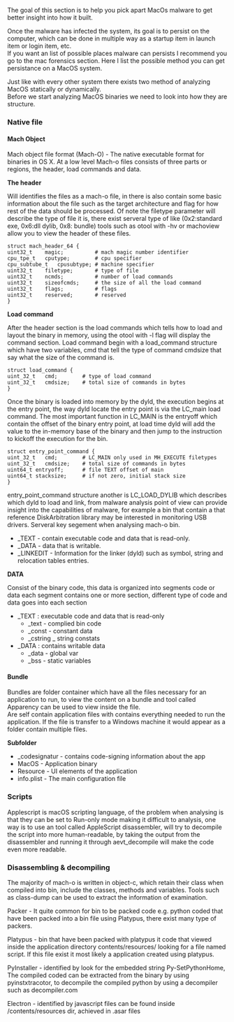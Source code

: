 The goal of this section is to help you pick apart MacOs malware to get better insight into how it built.

Once the malware has infected the system, its goal is to persist on the computer, which can be done in multiple way as a startup item in launch item or login item, etc.\
If you want an list of possible places malware can persists I recommend you go to the mac forensics section. Here I list the possible method you can get persistance on a MacOS system.

Just like with every other system there exists two method of analyzing MacOS statically or dynamically.\
Before we start analyzing MacOS binaries we need to look into how they are structure.

### Native file

#### Mach Object

Mach object file format (Mach-O) - The native executable format for binaries in OS X. At a low level Mach-o files consists of three parts or regions, the header, load commands and data.

**The header**

Will identifies the files as a mach-o file, in there is also contain some basic information about the file such as the target architecture and flag for how rest of the data should be processed. Of note the filetype parameter will describe the type of file it is, there exist serveral type of like (0x2:standard exe, 0x6:dll dylib, 0x8: bundle) tools such as otool with -hv or machoview allow you to view the header of these files.

```
struct mach_header_64 {
uint32_t    magic;          # mach magic number identifier
cpu_tpe_t   cputype;        # cpu specifier
cpu_subtube_t   cpusubtype; # machine specifier
uint32_t    filetype;       # type of file
uint32_t    ncmds;          # number of load commands
uint32_t    sizeofcmds;     # the size of all the load command
uint32_t    flags;          # flags
uint32_t    reserved;       # reserved
}
```

**Load command**

After the header section is the load commands which tells how to load and layout the binary in memory, using the otool with -l flag will display the command section. Load command begin with a load\_command structure which have two variables, cmd that tell the type of command cmdsize that say what the size of the command is.

```
struct load_command {
uint_32_t   cmd;        # type of load command
uint_32_t   cmdsize;    # total size of commands in bytes
}
```

Once the binary is loaded into memory by the dyld, the execution begins at the entry point, the way dyld locate the entry point is via the LC\_main load command. The most important function in LC\_MAIN is the entryoff which contain the offset of the binary entry point, at load time dyld will add the value to the in-memory base of the binary and then jump to the instruction to kickoff the execution for the bin.

```
struct entry_point_command {
uint_32_t   cmd;        # LC_MAIN only used in MH_EXECUTE filetypes
uint_32_t   cmdsize;    # total size of commands in bytes
uint64_t entryoff;      # file TEXT offset of main
uint64_t stacksize;     # if not zero, initial stack size
}
```

entry\_point\_command structure another is LC\_LOAD\_DYLIB which describes which dyld to load and link, from malware analysis point of view can provide insight into the capabilities of malware, for example a bin that contain a that reference DiskArbitration library may be interested in monitoring USB drivers. Serveral key segement when analysing mach-o bin.

* \_TEXT - contain executable code and data that is read-only.
* \_DATA - data that is writable.
* \_LINKEDIT - Information for the linker (dyld) such as symbol, string and relocation tables entries.

**DATA**

Consist of the binary code, this data is organized into segments code or data each segment contains one or more section, different type of code and data goes into each section

* \_TEXT : executable code and data that is read-only
  * \_text - complied bin code
  * \_const - constant data
  * \_cstring \_ string constats
* \_DATA : contains writable data
  * \_data - global var
  * \_bss - static variables

#### Bundle

Bundles are folder container which have all the files necessary for an application to run, to view the content on a bundle and tool called Apparency can be used to view inside the file.\
Are self contain application files with contains everything needed to run the application. If the file is transfer to a Windows machine it would appear as a folder contain multiple files.

**Subfolder**

* \_codesignatur - contains code-signing information about the app
* MacOS - Application binary
* Resource - UI elements of the application
* info.plist - The main configuration file

### Scripts

Applescript is macOS scripting language, of the problem when analysing is that they can be set to Run-only mode making it difficult to analysis, one way is to use an tool called AppleScript disassembler, will try to decompile the script into more human-readable, by taking the output from the disassembler and running it through aevt\_decompile will make the code even more readable.

### Disassembling & decompiling

The majority of mach-o is written in object-c, which retain their class when compiled into bin, include the classes, methods and variables. Tools such as class-dump can be used to extract the information of examination.

Packer - It quite common for bin to be packed code e.g. python coded that have been packed into a bin file using Platypus, there exist many type of packers.

Platypus - bin that have been packed with platypus it code that viewed inside the application directory contents/resources/ looking for a file named script. If this file exist it most likely a application created using platypus.

PyInstaller - identified by look for the embedded string Py-SetPythonHome, The compiled coded can be extracted from the binary by using pyinstxtracotor, to decompile the compiled python by using a decompiler such as decompiler.com

Electron - identified by javascript files can be found inside /contents/resources dir, achieved in .asar files